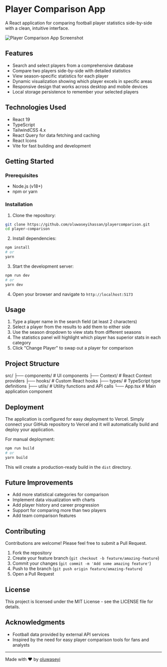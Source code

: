 # Player Comparison App

A React application for comparing football player statistics side-by-side with a clean, intuitive interface.

![Player Comparison App Screenshot](https://res.cloudinary.com/drxjxycnn/image/upload/v1746519005/player_comparison_app_xch8gl.png)

## Features

- Search and select players from a comprehensive database
- Compare two players side-by-side with detailed statistics
- View season-specific statistics for each player
- Dynamic visualization showing which player excels in specific areas
- Responsive design that works across desktop and mobile devices
- Local storage persistence to remember your selected players

## Technologies Used

- React 19
- TypeScript
- TailwindCSS 4.x
- React Query for data fetching and caching
- React Icons
- Vite for fast building and development

## Getting Started

### Prerequisites

- Node.js (v18+)
- npm or yarn

### Installation

1. Clone the repository:
```bash
git clone https://github.com/oluwaseyihassan/playercomparison.git
cd player-comparison
```

2. Install dependencies:
```bash
npm install
# or
yarn
```

3. Start the development server:
```bash
npm run dev
# or
yarn dev
```

4. Open your browser and navigate to `http://localhost:5173`

## Usage

1. Type a player name in the search field (at least 2 characters)
2. Select a player from the results to add them to either side
3. Use the season dropdown to view stats from different seasons
4. The statistics panel will highlight which player has superior stats in each category
5. Click "Change Player" to swap out a player for comparison

## Project Structure
src/
├── components/       # UI components
├── Context/          # React Context providers
├── hooks/            # Custom React hooks
├── types/            # TypeScript type definitions
├── utils/            # Utility functions and API calls
└── App.tsx           # Main application component

## Deployment

The application is configured for easy deployment to Vercel. Simply connect your GitHub repository to Vercel and it will automatically build and deploy your application.

For manual deployment:
```bash
npm run build
# or
yarn build
```
This will create a production-ready build in the `dist` directory.

## Future Improvements

- Add more statistical categories for comparison
- Implement data visualization with charts
- Add player history and career progression
- Support for comparing more than two players
- Add team comparison features

## Contributing

Contributions are welcome! Please feel free to submit a Pull Request.

1. Fork the repository
2. Create your feature branch (`git checkout -b feature/amazing-feature`)
3. Commit your changes (`git commit -m 'Add some amazing feature'`)
4. Push to the branch (`git push origin feature/amazing-feature`)
5. Open a Pull Request

## License

This project is licensed under the MIT License - see the LICENSE file for details.

## Acknowledgments

- Football data provided by external API services
- Inspired by the need for easy player comparison tools for fans and analysts

---

Made with ❤️ by [oluwaseyi](https://loseyi.vercel.app)
